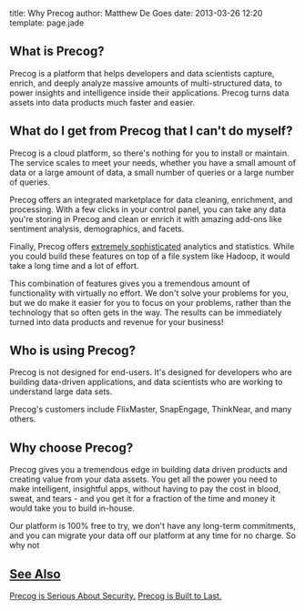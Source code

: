 title: Why Precog
author: Matthew De Goes
date: 2013-03-26 12:20
template: page.jade

<div class="two-columns">
    <h2>What is Precog?</h2>
    <p>Precog is a platform that helps developers and data scientists capture, enrich, and deeply analyze massive amounts of multi-structured data, to power insights and intelligence inside their applications. Precog turns data assets into data products much faster and easier.</p>
    <h2>What do I get from Precog that I can't do myself?</h2>
    <p>Precog is a cloud platform, so there's nothing for you to install or maintain. The service scales to meet your needs, whether you have a small amount of data or a large amount of data, a small number of queries or a large number of queries.</p>
    <p>Precog offers an integrated marketplace for data cleaning, enrichment, and processing. With a few clicks in your control panel, you can take any data you're storing in Precog and clean or enrich it with amazing add-ons like sentiment analysis, demographics, and facets.</p>
    <p>Finally, Precog offers <a href="/products/labcoat/">extremely sophisticated</a> analytics and statistics. While you could build these features on top of a file system like Hadoop, it would take a long time and a lot of effort.</p>
    <p>This combination of features gives you a tremendous amount of functionality with virtually no effort. We don't solve your problems for you, but we do make it easier for you to focus on your problems, rather than the technology that so often gets in the way.  The results can be immediately turned into data products and revenue for your business!</p>
    <h2>Who is using Precog?</h2>
    <p>Precog is not designed for end-users. It's designed for developers who are building data-driven applications, and data scientists who are working to understand large data sets.</p>
    <p>Precog's customers include FlixMaster, SnapEngage, ThinkNear, and many others.</p>
    <h2>Why choose Precog?</h2>
    <p>Precog gives you a tremendous edge in building data driven products and creating value from your data assets. You get all the power you need to make intelligent, insightful apps, without having to pay the cost in blood, sweat, and tears - and you get it for a fraction of the time and money it would take you to build in-house.</p>
    <p>Our platform is 100% free to try, we don't have any long-term commitments, and you can migrate your data off our platform at any time for no charge. So why not <a href="/create/>give Precog a try today?</a></p>
</div>
<div class="two-columns-end">
    <div class="dark-background">
        <h2>See Also</h2>
        <a href="/products/precog/secure/">Precog is Serious About Security.</a>
        <a href="/products/precog/robust/">Precog is Built to Last.</a>
    </div>
</div>
<div class="clear-left"></div>